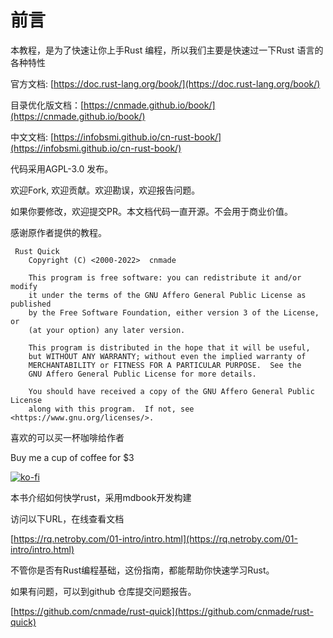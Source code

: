 # 前言

本教程，是为了快速让你上手Rust 编程，所以我们主要是快速过一下Rust 语言的各种特性
 


官方文档: [https://doc.rust-lang.org/book/](https://doc.rust-lang.org/book/)

目录优化版文档：[https://cnmade.github.io/book/](https://cnmade.github.io/book/)

中文文档: [https://infobsmi.github.io/cn-rust-book/](https://infobsmi.github.io/cn-rust-book/)



代码采用AGPL-3.0 发布。

欢迎Fork, 欢迎贡献。欢迎勘误，欢迎报告问题。


如果你要修改，欢迎提交PR。本文档代码一直开源。不会用于商业价值。

感谢原作者提供的教程。


```
 Rust Quick
    Copyright (C) <2000-2022>  cnmade

    This program is free software: you can redistribute it and/or modify
    it under the terms of the GNU Affero General Public License as published
    by the Free Software Foundation, either version 3 of the License, or
    (at your option) any later version.

    This program is distributed in the hope that it will be useful,
    but WITHOUT ANY WARRANTY; without even the implied warranty of
    MERCHANTABILITY or FITNESS FOR A PARTICULAR PURPOSE.  See the
    GNU Affero General Public License for more details.

    You should have received a copy of the GNU Affero General Public License
    along with this program.  If not, see <https://www.gnu.org/licenses/>.
```



喜欢的可以买一杯咖啡给作者

Buy me a cup of coffee for $3

[![ko-fi](https://ko-fi.com/img/githubbutton_sm.svg)](https://ko-fi.com/M4M54KKIF)

本书介绍如何快学rust，采用mdbook开发构建

访问以下URL，在线查看文档


[https://rq.netroby.com/01-intro/intro.html](https://rq.netroby.com/01-intro/intro.html)



不管你是否有Rust编程基础，这份指南，都能帮助你快速学习Rust。


如果有问题，可以到github 仓库提交问题报告。

[https://github.com/cnmade/rust-quick](https://github.com/cnmade/rust-quick)
